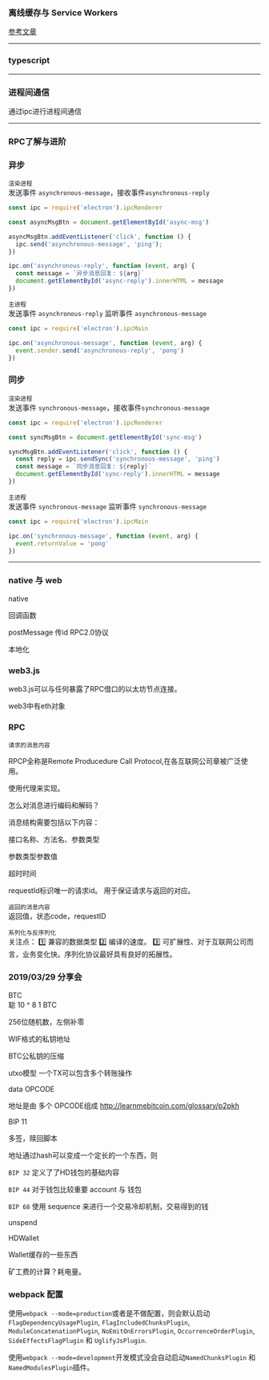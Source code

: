 ### 离线缓存与 Service Workers   
[参考文章](https://segmentfault.com/a/1190000008491458)   
___
### typescript 

___
### 进程间通信    
通过ipc进行进程间通信  

___
### RPC了解与进阶   

### 异步
`渲染进程`  
发送事件 `asynchronous-message`，接收事件`asynchronous-reply` 
```js
const ipc = require('electron').ipcRenderer

const asyncMsgBtn = document.getElementById('async-msg')

asyncMsgBtn.addEventListener('click', function () {
  ipc.send('asynchronous-message', 'ping');
})

ipc.on('asynchronous-reply', function (event, arg) {
  const message = `异步消息回复: ${arg}`
  document.getElementById('async-reply').innerHTML = message
})
```      


`主进程`  
发送事件 `asynchronous-reply`    监听事件 `asynchronous-message`   
```js
const ipc = require('electron').ipcMain

ipc.on('asynchronous-message', function (event, arg) {
  event.sender.send('asynchronous-reply', 'pong')
})
```

### 同步
`渲染进程`        
发送事件 `synchronous-message`，接收事件`synchronous-message` 
```js
const ipc = require('electron').ipcRenderer

const syncMsgBtn = document.getElementById('sync-msg')

syncMsgBtn.addEventListener('click', function () {
  const reply = ipc.sendSync('synchronous-message', 'ping')
  const message = `同步消息回复: ${reply}`
  document.getElementById('sync-reply').innerHTML = message
})
```   


`主进程`          
发送事件 `synchronous-message`   监听事件 `synchronous-message`   
```js
const ipc = require('electron').ipcMain

ipc.on('synchronous-message', function (event, arg) {
  event.returnValue = 'pong'
})
```

___

### native 与 web   

native 

回调函数   

postMessage   传id    RPC2.0协议    

本地化



### web3.js       
web3.js可以与任何暴露了RPC借口的以太坊节点连接。      

web3中有eth对象      


### RPC       
`请求的消息内容`        

RPCP全称是Remote Producedure Call Protocol,在各互联网公司章被广泛使用。      

使用代理来实现。   

怎么对消息进行编码和解码？   

消息结构需要包括以下内容：   

接口名称、方法名、参数类型  

参数类型参数值    

超时时间     

requestId标识唯一的请求id。   用于保证请求与返回的对应。      

`返回的消息内容`        
返回值，状态code，requestID      

`系列化与反序列化`     
关注点： 1️⃣ 兼容的数据类型 2️⃣ 编译的速度。    3️⃣ 可扩展性、对于互联网公司而言，业务变化快。序列化协议最好具有良好的拓展性。   


 

###  2019/03/29 分享会   

BTC     
聪 10 ^ 8 1 BTC 


256位随机数，左侧补零   

WIF格式的私钥地址   

BTC公私钥的压缩     

utxo模型    一个TX可以包含多个转账操作    

data OPCODE   

地址是由 多个  OPCODE组成
http://learnmebitcoin.com/glossary/p2pkh   

BIP 11  

多签，赎回脚本   

地址通过hash可以变成一个定长的一个东西，则     

`BIP 32`  定义了了HD钱包的基础内容     

`BIP 44` 对于钱包比较重要   account 与 钱包    

`BIP 68`   使用 sequence 来进行一个交易冷却机制，交易得到的钱      

unspend


HDWallet 

Wallet缓存的一些东西   

矿工费的计算？耗电量。     


### webpack 配置  

使用`webpack --mode=production`或者是不做配置，则会默认启动`FlagDependencyUsagePlugin`, `FlagIncludedChunksPlugin`, `ModuleConcatenationPlugin`, `NoEmitOnErrorsPlugin`, `OccurrenceOrderPlugin`, `SideEffectsFlagPlugin` 和 `UglifyJsPlugin`.        


使用`webpack --mode=development`开发模式没会自动启动`NamedChunksPlugin` 和 `NamedModulesPlugin`插件。   



